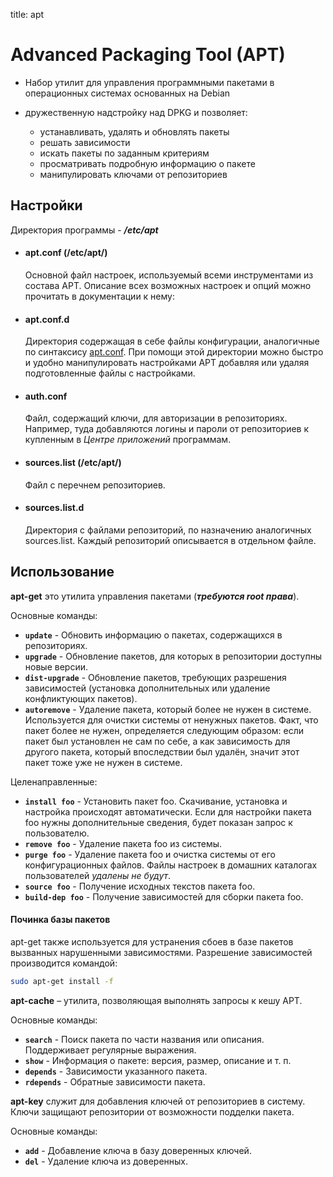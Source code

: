 title: apt

# Advanced Packaging Tool (APT)

* Набор утилит для управления программными пакетами в операционных системах основанных на Debian  

* дружественную надстройку над DPKG и позволяет:

  

  * устанавливать, удалять и обновлять пакеты
  * решать зависимости  
  * искать пакеты по заданным критериям
  * просматривать подробную информацию о пакете
  * манипулировать ключами от репозиториев

## **Настройки**

Директория программы - *__/etc/apt__*

* #### apt.conf (/etc/apt/)

  Основной файл настроек, используемый всеми инструментами из состава APT. Описание всех возможных настроек и опций можно прочитать в документации к нему:

* #### apt.conf.d

  Директория содержащая в себе файлы конфигурации, аналогичные по синтаксису [apt.conf](https://help.ubuntu.ru/wiki/apt#aptconf). При помощи этой директории можно быстро и удобно манипулировать настройками APT добавляя или удаляя подготовленные файлы с настройками.

* #### auth.conf

  Файл, содержащий ключи, для авторизации в репозиториях. Например, туда добавляются логины и пароли от репозиториев к купленным в *Центре приложений* программам.

* #### sources.list (/etc/apt/)

  Файл с перечнем репозиториев.

* #### sources.list.d

  Директория с файлами репозиторий, по назначению аналогичных sources.list. Каждый репозиторий описывается в отдельном файле.

  

## **Использование**

**apt-get** это утилита управления пакетами (***требуются root права***).

Основные команды:

- **`update`** - Обновить информацию о пакетах, содержащихся в репозиториях.
- **`upgrade`** - Обновление пакетов, для которых в репозитории доступны новые версии.
- **`dist-upgrade`** - Обновление пакетов, требующих разрешения зависимостей (установка дополнительных или удаление конфликтующих пакетов).
- **`autoremove`** - Удаление пакета, который более не нужен в системе. Используется для очистки системы от ненужных пакетов. Факт, что пакет более не нужен, определяется следующим образом: если пакет был установлен не сам по себе, а как зависимость для другого пакета, который впоследствии был удалён, значит этот пакет тоже уже не нужен в системе.

Целенаправленные:

- **`install foo`** - Установить пакет foo. Скачивание, установка и настройка происходят автоматически. Если для настройки пакета foo нужны дополнительные сведения, будет показан запрос к пользователю.
- **`remove foo`** - Удаление пакета foo из системы.
- **`purge foo`** - Удаление пакета foo и очистка системы от его конфигурационных файлов. Файлы настроек в домашних каталогах пользователей *удалены не будут*.
- **`source foo`** - Получение исходных текстов пакета foo.
- **`build-dep foo`** - Получение зависимостей для сборки пакета foo.

#### **Починка базы пакетов**

apt-get также используется для устранения сбоев в базе пакетов вызванных нарушенными зависимостями. Разрешение зависимостей производится командой:

```bash
sudo apt-get install -f
```



**apt-cache** – утилита, позволяющая выполнять запросы к кешу APT.

Основные команды:

- **`search`** - Поиск пакета по части названия или описания. Поддерживает регулярные выражения.
- **`show`** - Информация о пакете: версия, размер, описание и т. п.
- **`depends`** - Зависимости указанного пакета.
- **`rdepends`** - Обратные зависимости пакета.



**apt-key** служит для добавления ключей от репозиториев в систему. Ключи защищают репозитории от возможности подделки пакета.

Основные команды:

- **`add`** - Добавление ключа в базу доверенных ключей.
- **`del`** - Удаление ключа из доверенных.